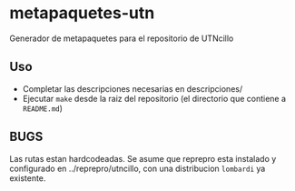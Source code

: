 metapaquetes-utn
================

Generador de metapaquetes para el repositorio de UTNcillo

Uso
---
* Completar las descripciones necesarias en descripciones/
* Ejecutar `make` desde la raiz del repositorio (el directorio que contiene a `README.md`)

BUGS
----
Las rutas estan hardcodeadas. Se asume que reprepro esta instalado y configurado en ../reprepro/utncillo, con una distribucion `lombardi` ya existente.
